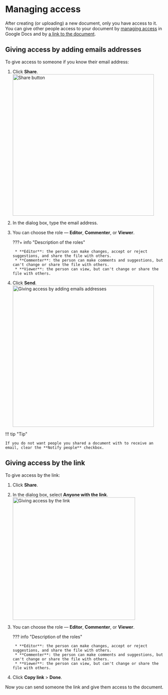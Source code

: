 # Managing access

After creating (or uploading) a new document, only you have access to it. You can give other people access to your document by [managing access](#giving-access-by-adding-emails-addresses) in Google Docs and by [a link to the document](#giving-access-by-the-link).

## Giving access by adding emails addresses

To give access to someone if you know their email address:

1. Click **Share**.  
   <img alt="Share button" src="/src/img/share-button.jpg" class="img-border" width="450px">
2. In the dialog box, type the email address.
3. You can choose the role — **Editor**, **Commenter**, or **Viewer**.  

    ???+ info "Description of the roles"

        * **Editor**: the person can make changes, accept or reject suggestions, and share the file with others.
        * **Commenter**: the person can make comments and suggestions, but can't change or share the file with others.
        * **Viewer**: the person can view, but can't change or share the file with others.

4. Click **Send**.  
   <img alt="Giving access by adding emails addresses" src="/src/img/sharing-by-email.jpg" class="img-border" width="450px">

!!! tip "Tip"

    If you do not want people you shared a document with to receive an email, clear the **Notify people** checkbox.

## Giving access by the link

To give access by the link:

1. Click **Share**.
2. In the dialog box, select **Anyone with the link**.  
   <img alt="Giving access by the link" src="/src/img/sharing-by-link.jpg" class="img-border" width="390px">
3. You can choose the role — **Editor**, **Commenter**, or **Viewer**.  

    ??? info "Description of the roles"

        * **Editor**: the person can make changes, accept or reject suggestions, and share the file with others.
        * **Commenter**: the person can make comments and suggestions, but can't change or share the file with others.
        * **Viewer**: the person can view, but can't change or share the file with others.

4. Click **Copy link** > **Done**.

Now you can send someone the link and give them access to the document.
